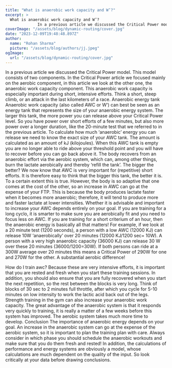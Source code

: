 ```yaml
---
title: "What is anaerobic work capacity and W’?"
excerpt: >
  What is anaerobic work capacity and W’?
              In a previous article we discussed the Critical Power model. This model consists of two components. In the Critical Power article we focused mainly
coverImage: "/assets/blog/dynamic-routing/cover.jpg"
date: "2023-12-09T19:48:48.897Z"
author:
  name: "Rohan Sharma"
  picture: "/assets/blog/authors/jj.jpeg"
ogImage:
  url: "/assets/blog/dynamic-routing/cover.jpg"
---
```


In a previous article we discussed the Critical Power model. This model consists of two components. In the Critical Power article we focused mainly on the aerobic component, in this article we look at the other one, the anaerobic work capacity component. This anaerobic work capacity is especially important during short, intensive efforts. Think a short, steep climb, or an attack in the last kilometers of a race.
Anaerobic energy tank
Anaerobic work capacity (also called AWC or W’) can best be seen as an energy tank that represents the size of your anaerobic energy system. The larger this tank, the more power you can release above your Critical Power level. So you have power over short efforts of a few minutes, but also more power over a longer duration, like the 20-minute test that we referred to in the previous article. To calculate how much ‘anaerobic’ energy you can release we need to know the exact size of your AWC tank. The amount is calculated as an amount of kJ (kilojoules). When this AWC tank is empty you are no longer able to ride above your threshold point and you will have to recover before you can go back above it. The body recovers from an anaerobic effort via the aerobic system, which can, among other things, burn the lactate aerobically and thereby ‘refill the tank’.
The bigger the better?
We now know that AWC is very important for (repetitive) short efforts. It is therefore easy to think that the bigger this tank, the better it is. To a certain extent this is true. However, the body is so adaptive that one comes at the cost of the other, so an increase in AWC can go at the expense of your FTP. This is because the body produces lactate faster when it becomes more anaerobic; therefore, it will tend to produce more and faster lactate at lower intensities.
Whether it is advisable and important to increase your AWC depends entirely on your goal. If you are training for a long cyclo, it is smarter to make sure you are aerobically fit and you need to focus less on AWC. If you are training for a short criterium of an hour, then the anaerobic energy is basically all that matters!
For example, if we look at a 20 minute test (1200 seconds), a person with a low AWC (12000 KJ) can release 10W ‘anaerobically’ over 20 minutes (12000 KJ/1200 sec= 10W). A person with a very high anaerobic capacity (36000 KJ) can release 30 W over these 20 minutes (36000/1200=30W). If both persons can ride at a 300W average over 20 minutes this means a Critical Power of 290W for one and 270W for the other. A substantial aerobic difference!

How do I train awc?
Because these are very intensive efforts, it is important that you are rested and fresh when you start these training sessions. In addition, you should also ensure that you are fully recovered when you start the next repetition, so the rest between the blocks is very long. Think of blocks of 30 sec to 2 minutes full throttle, after which you cycle for 5-10 minutes on low intensity to work the lactic acid back out of the legs. Strength training in the gym can also increase your anaerobic work capacity.
The great advantage of the anaerobic system is that it responds very quickly to training, it is really a matter of a few weeks before this system has improved. The aerobic system takes much more time to develop.
Conclusion
The importance of anaerobic energy depends on your goal. An increase in the anaerobic system can go at the expense of the aerobic system, so it is important to plan the training plan with care. Always consider in which phase you should schedule the anaerobic workouts and make sure that you do them fresh and rested! In addition, the calculations of performance and energy systems are obviously a model, whose calculations are much dependent on the quality of the input. So look critically at your data before drawing conclusions.